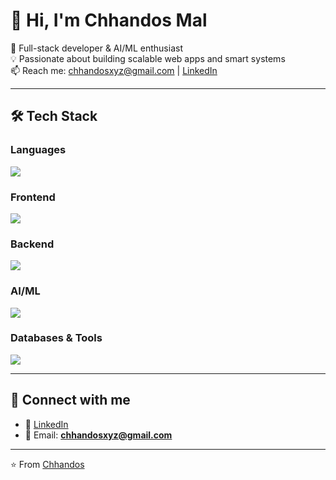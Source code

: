 # 👋 Hi, I'm Chhandos Mal

🚀 Full-stack developer & AI/ML enthusiast  
💡 Passionate about building scalable web apps and smart systems  
📫 Reach me: chhandosxyz@gmail.com | [LinkedIn](https://www.linkedin.com/in/chhandos-mal-840268381/)

---

## 🛠️ Tech Stack

### Languages
<p align="left">
  <img src="https://skillicons.dev/icons?i=c,cpp,js,python" />
</p>

### Frontend
<p align="left">
  <img src="https://skillicons.dev/icons?i=nextjs,react,html,css,js" />
</p>

### Backend
<p align="left">
  <img src="https://skillicons.dev/icons?i=nodejs,express" />
</p>

### AI/ML
<p align="left">
  <img src="https://skillicons.dev/icons?i=tensorflow,scikitlearn" />
</p>

### Databases & Tools
<p align="left">
  <img src="https://skillicons.dev/icons?i=mongodb,postgresql,git,github,vscode" />
</p>

---

## 🔗 Connect with me
- 💼 [LinkedIn](https://www.linkedin.com/in/chhandos-mal-840268381/)  
- 📧 Email: **chhandosxyz@gmail.com**

---

⭐️ From [Chhandos](https://github.com/Chhandos)
